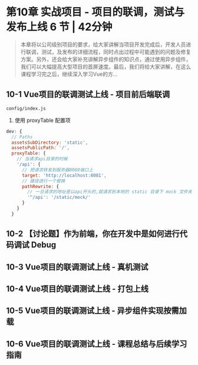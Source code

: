 # 第10章 实战项目 - 项目的联调，测试与发布上线 6 节 | 42分钟
    
> 本章将以公司级别项目的要求，给大家讲解当项目开发完成后，开发人员进行联调，测试，及发布的详细流程，同时点出过程中可能遇到的问题及修复方案。另外，还会给大家补充讲解异步组件的知识点，通过使用异步组件，我们可以大幅提高大型项目的首屏速度。最后，我们将给大家讲解，在这么课程学习完之后，继续深入学习Vue的方...

## 10-1 Vue项目的联调测试上线 - 项目前后端联调

```
config/index.js
```

1. 使用 proxyTable 配置项

```js
dev: {
  // Paths
  assetsSubDirectory: 'static',
  assetsPublicPath: '/',
  proxyTable: {
    // 当请求api目录的时候
    '/api': {
      // 把请求转发到服务器8080端口上
      target: 'http://localhost:8081',
      // 路径进行一个替换
      pathRewrite: {
        // 一旦请求的地址是以api开头的,就请求到本地的 static 目录下 mock 文件夹下
        '^/api': '/static/mock/'
      }
    }
  }
```


## 10-2 【讨论题】作为前端，你在开发中是如何进行代码调试 Debug




## 10-3 Vue项目的联调测试上线 - 真机测试




## 10-4 Vue项目的联调测试上线 - 打包上线




## 10-5 Vue项目的联调测试上线 - 异步组件实现按需加载




## 10-6 Vue项目的联调测试上线 - 课程总结与后续学习指南




    
